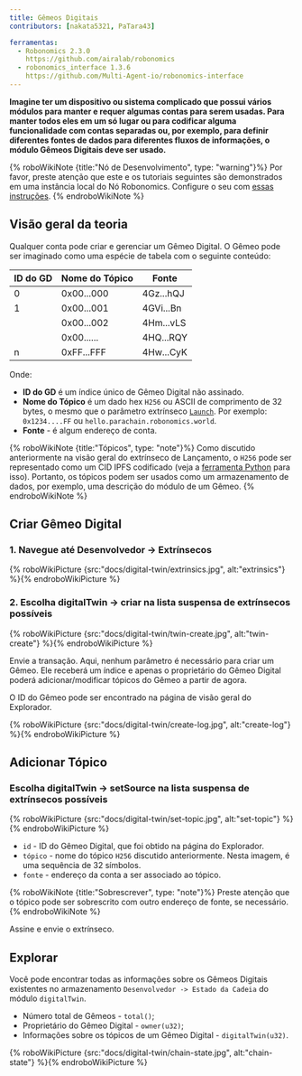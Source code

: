 ```yaml
---
title: Gêmeos Digitais
contributors: [nakata5321, PaTara43]

ferramentas:
  - Robonomics 2.3.0
    https://github.com/airalab/robonomics
  - robonomics_interface 1.3.6
    https://github.com/Multi-Agent-io/robonomics-interface
---
```


**Imagine ter um dispositivo ou sistema complicado que possui vários módulos para manter e requer algumas contas para serem usadas. Para manter todos eles em um só lugar ou para codificar alguma funcionalidade com contas separadas ou, por exemplo, para definir diferentes fontes de dados para diferentes fluxos de informações, o módulo Gêmeos Digitais deve ser usado.**

{% roboWikiNote {title:"Nó de Desenvolvimento", type: "warning"}%} Por favor, preste atenção que este e os tutoriais seguintes são demonstrados em uma instância local do Nó Robonomics. Configure o seu com [essas instruções](/docs/run-dev-node).
{% endroboWikiNote %}

## Visão geral da teoria
Qualquer conta pode criar e gerenciar um Gêmeo Digital. O Gêmeo pode ser imaginado como uma espécie de tabela com o seguinte conteúdo:

| ID do GD | Nome do Tópico | Fonte     |
|--------|------------	|-----------	|
| 0      | 0x00...000 	| 4Gz...hQJ 	|
| 1      | 0x00...001 	| 4GVi...Bn 	|
| 	      | 0x00...002 	| 4Hm...vLS 	|
| 	      | 0x00...... 	| 4HQ...RQY 	|
| n	  | 0xFF...FFF 	| 4Hw...CyK 	|


Onde:
* **ID do GD** é um índice único de Gêmeo Digital não assinado.
* **Nome do Tópico** é um dado hex `H256` ou ASCII de comprimento de 32 bytes, o mesmo que o parâmetro extrínseco [`Launch`](/docs/launch).
Por exemplo: `0x1234....FF` ou  `hello.parachain.robonomics.world`.
* **Fonte** - é algum endereço de conta.

{% roboWikiNote {title:"Tópicos", type: "note"}%} Como discutido anteriormente na visão geral do extrínseco de Lançamento, o `H256` pode ser representado como um CID IPFS codificado (veja a [ferramenta Python](https://multi-agent-io.github.io/robonomics-interface/modules.html#robonomicsinterface.utils.ipfs_qm_hash_to_32_bytes) para isso).
Portanto, os tópicos podem ser usados como um armazenamento de dados, por exemplo, uma descrição do módulo de um Gêmeo. {% endroboWikiNote %}


## Criar Gêmeo Digital

### 1. Navegue até Desenvolvedor -> Extrínsecos

{% roboWikiPicture {src:"docs/digital-twin/extrinsics.jpg", alt:"extrinsics"} %}{% endroboWikiPicture %}

### 2. Escolha digitalTwin -> criar na lista suspensa de extrínsecos possíveis

{% roboWikiPicture {src:"docs/digital-twin/twin-create.jpg", alt:"twin-create"} %}{% endroboWikiPicture %}

Envie a transação. Aqui, nenhum parâmetro é necessário para criar um Gêmeo. Ele receberá um índice e apenas o proprietário do Gêmeo Digital poderá adicionar/modificar tópicos do Gêmeo a partir de agora.

O ID do Gêmeo pode ser encontrado na página de visão geral do Explorador.

{% roboWikiPicture {src:"docs/digital-twin/create-log.jpg", alt:"create-log"} %}{% endroboWikiPicture %}

## Adicionar Tópico

### Escolha digitalTwin -> setSource na lista suspensa de extrínsecos possíveis

{% roboWikiPicture {src:"docs/digital-twin/set-topic.jpg", alt:"set-topic"} %}{% endroboWikiPicture %}

* `id` - ID do Gêmeo Digital, que foi obtido na página do Explorador.
* `tópico` - nome do tópico `H256` discutido anteriormente. Nesta imagem, é uma sequência de 32 símbolos.
* `fonte` - endereço da conta a ser associado ao tópico.

{% roboWikiNote {title:"Sobrescrever", type: "note"}%} Preste atenção que o tópico pode ser sobrescrito com outro endereço de fonte, se necessário.{% endroboWikiNote %}

Assine e envie o extrínseco.

## Explorar

Você pode encontrar todas as informações sobre os Gêmeos Digitais existentes no armazenamento `Desenvolvedor -> Estado da Cadeia` do módulo `digitalTwin`.

- Número total de Gêmeos - `total()`;
- Proprietário do Gêmeo Digital - `owner(u32)`;
- Informações sobre os tópicos de um Gêmeo Digital - `digitalTwin(u32)`.

{% roboWikiPicture {src:"docs/digital-twin/chain-state.jpg", alt:"chain-state"} %}{% endroboWikiPicture %}
